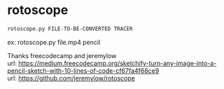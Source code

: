 # rotoscope

```bash
rotoscope.py FILE-TO-BE-CONVERTED TRACER
```

ex: rotoscope.py file.mp4 pencil


Thanks freecodecamp and jeremylow  
url: https://medium.freecodecamp.org/sketchify-turn-any-image-into-a-pencil-sketch-with-10-lines-of-code-cf67fa4f68ce9  
url: https://github.com/jeremylow/rotoscope
